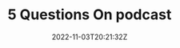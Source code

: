 ---
title: "5 Questions On podcast"
date: 2022-11-03T20:21:32Z
draft: true
type: link
weight: 4

thumbnail: "/img/thumbnail/5questionson.jpeg"
link: "https://www.bbc.co.uk/sounds/brand/p0cvzk80"
---